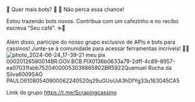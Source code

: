 🌟 Quer mais bots? 🌟
💼 Não perca essa chance!

Estou trazendo bots novos. Contribua com um cafezinho e no recibo escreva "Seu café". ☕📄

Além disso, participe do nosso grupo exclusivo de APIs e bots para cassinos!
Junte-se à comunidade para acessar ferramentas incríveis! 🎲🤖
![photo_2024-06-24_17-39-21](https://github.com/quemue/minesbot/assets/125710461/2601c84e-5002-4e30-8ccd-ff2cd793bf90)
meu pix 00020126580014BR.GOV.BCB.PIX0136b0633a79-2dff-4c89-8957-ea07031fabb75204000053039865802BR5922Quemuel Rocha da Silva6009SAO PAULO61080540900062240520q29uGUoUiA3hDfYg33u163045CA5

Limk  do grupo https://t.me/Scrapingcassino
